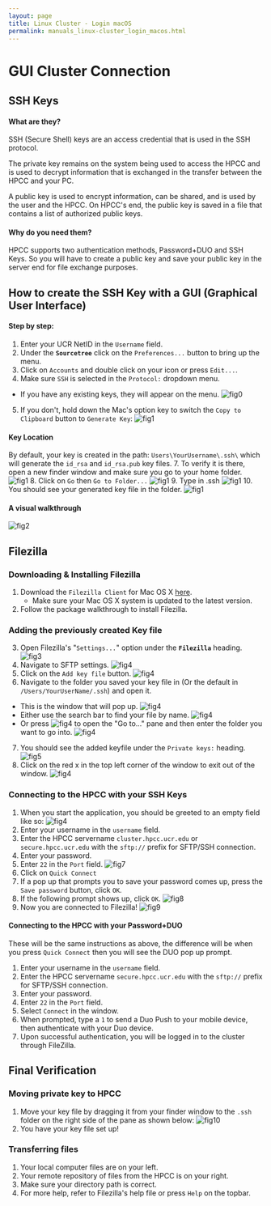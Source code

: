 ```yaml
---
layout: page
title: Linux Cluster - Login macOS 
permalink: manuals_linux-cluster_login_macos.html
---
```


#  GUI Cluster Connection
## SSH Keys
#### What are they?
 SSH (Secure Shell) keys are an access credential that is used in the SSH protocol.

The private key remains on the system being used to access the HPCC and is used to decrypt information that is exchanged in the transfer between the HPCC and your PC.

A public key is used to encrypt information, can be shared, and is used by the user and the HPCC. On HPCC's end, the public key is saved in a file that contains a list of authorized public keys.

#### Why do you need them?
HPCC supports two authentication methods, Password+DUO and SSH Keys. So you will have to create a public key and save your public key in the server end for file exchange purposes. 
## How to create the SSH Key with a GUI (Graphical User Interface)
#### Step by step:
1. Enter your UCR NetID in the `Username` field.
2. Under the **`Sourcetree`** click on the `Preferences...` button to bring up the menu.
3. Click on `Accounts` and double click on your icon or press `Edit...`.
4. Make sure `SSH` is selected in the `Protocol:` dropdown menu. 
  *  If you have any existing keys, they will appear on the menu.
![fig0](/images/13e.png)
5. If you don't, hold down the Mac's option key to switch the `Copy to Clipboard` button to `Generate Key`:
![fig1](/images/14e.png)

#### Key Location
By default, your key is created in the path: `Users\YourUsername\.ssh\` which will generate the ``id_rsa`` and ``id_rsa.pub`` key files.
7. To verify it is there, open a new finder window and make sure you go to your home folder.
![fig1](/images/23.png)
8. Click on `Go` then `Go to Folder...`
![fig1](/images/21.png)
9. Type in .ssh
![fig1](/images/24.png)
10. You should see your generated key file in the folder.
![fig1](/images/25.png)
#### A visual walkthrough
![fig2](https://confluence.atlassian.com/bitbucket/files/304578655/935365609/1/1502738321650/create_ssh_mac.gif)

## Filezilla
### Downloading & Installing Filezilla
1. Download the `Filezilla Client` for Mac OS X [here](https://filezilla-project.org).
	* Make sure your Mac OS X system is updated to the latest version.
2. Follow the package walkthrough to install Filezilla.
### Adding the previously created Key file
3. Open Filezilla's "`Settings...`" option under the **`Filezilla`** heading.
![fig3](/images/7e.png)
4. Navigate to SFTP settings.
![fig4](/images/3e.png)
5. Click on the `Add key file` button.
![fig4](/images/26.png)
6. Navigate to the folder you saved your key file in (Or the default in `/Users/YourUserName/.ssh`) and open it.
  * This is the window that will pop up.
![fig4](/images/27.png)
  * Either use the search bar to find your file by name.
![fig4](/images/28.png)
  * Or press ![fig4](/images/31.png) to open the "Go to..." pane and then enter the folder you want to go into.
![fig4](/images/29.png)
7. You should see the added keyfile under the `Private keys:` heading.
![fig5](/images/30.png)
8. Click on the red x in the top left corner of the window to exit out of the window.
![fig4](/images/32.png)
### Connecting to the HPCC with your SSH Keys
1. When you start the application, you should be greeted to an empty field like so:
![fig4](/images/1e.png)
2. Enter your username in the `username` field.
3. Enter the HPCC servername `cluster.hpcc.ucr.edu` or `secure.hpcc.ucr.edu` with the `sftp://` prefix for SFTP/SSH connection.
4. Enter your password.
5. Enter `22` in the `Port` field.
![fig7](/images/8e.png)
6. Click on `Quick Connect`
7. If a pop up that prompts you to save your password comes up, press the `Save password` button, click `OK`.
8. If the following prompt shows up, click `OK`.
![fig8](/images/6e.png)
9. Now you are connected to Filezilla!
![fig9](/images/4e.png)
#### Connecting to the HPCC with your Password+DUO
These will be the same instructions as above, the difference will be when you press `Quick Connect` then you will see the DUO pop up prompt.
1. Enter your username in the `username` field.
2. Enter the HPCC servername `secure.hpcc.ucr.edu` with the `sftp://` prefix for SFTP/SSH connection.
3. Enter your password.
4. Enter `22` in the `Port` field.
5. Select `Connect` in the window.
6. When prompted, type a `1` to send a Duo Push to your mobile device, then authenticate with your Duo device.
7. Upon successful authentication, you will be logged in to the cluster through FileZilla.

## Final Verification
### Moving private key to HPCC
1.  Move your key file by dragging it from your finder window to the `.ssh` folder on the right side of the pane as shown below:
![fig10](/images/4e.png)
2. You have your key file set up!

### Transferring files
1. Your local computer files are on your left.
2. Your remote repository of files from the HPCC is on your right.
3. Make sure your directory path is correct. 
4. For more help, refer to Filezilla's help file or press `Help` on the topbar.